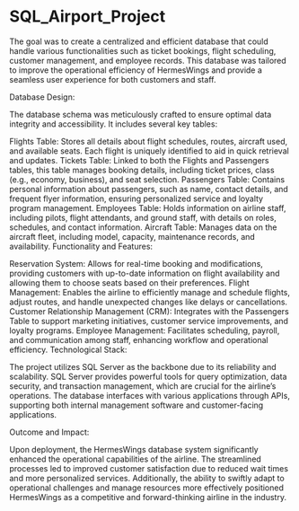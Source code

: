 # SQL_Airport_Project
The goal was to create a centralized and efficient database that could handle various functionalities such as ticket bookings, flight scheduling, customer management, and employee records. This database was tailored to improve the operational efficiency of HermesWings and provide a seamless user experience for both customers and staff.

Database Design:

The database schema was meticulously crafted to ensure optimal data integrity and accessibility. It includes several key tables:

Flights Table: Stores all details about flight schedules, routes, aircraft used, and available seats. Each flight is uniquely identified to aid in quick retrieval and updates.
Tickets Table: Linked to both the Flights and Passengers tables, this table manages booking details, including ticket prices, class (e.g., economy, business), and seat selection.
Passengers Table: Contains personal information about passengers, such as name, contact details, and frequent flyer information, ensuring personalized service and loyalty program management.
Employees Table: Holds information on airline staff, including pilots, flight attendants, and ground staff, with details on roles, schedules, and contact information.
Aircraft Table: Manages data on the aircraft fleet, including model, capacity, maintenance records, and availability.
Functionality and Features:

Reservation System: Allows for real-time booking and modifications, providing customers with up-to-date information on flight availability and allowing them to choose seats based on their preferences.
Flight Management: Enables the airline to efficiently manage and schedule flights, adjust routes, and handle unexpected changes like delays or cancellations.
Customer Relationship Management (CRM): Integrates with the Passengers Table to support marketing initiatives, customer service improvements, and loyalty programs.
Employee Management: Facilitates scheduling, payroll, and communication among staff, enhancing workflow and operational efficiency.
Technological Stack:

The project utilizes SQL Server as the backbone due to its reliability and scalability. SQL Server provides powerful tools for query optimization, data security, and transaction management, which are crucial for the airline’s operations. The database interfaces with various applications through APIs, supporting both internal management software and customer-facing applications.

Outcome and Impact:

Upon deployment, the HermesWings database system significantly enhanced the operational capabilities of the airline. The streamlined processes led to improved customer satisfaction due to reduced wait times and more personalized services. Additionally, the ability to swiftly adapt to operational challenges and manage resources more effectively positioned HermesWings as a competitive and forward-thinking airline in the industry.


